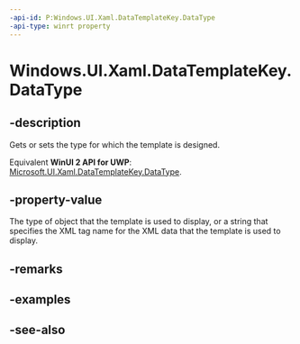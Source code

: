 ```yaml
---
-api-id: P:Windows.UI.Xaml.DataTemplateKey.DataType
-api-type: winrt property
---
```


<!-- Property syntax
public object DataType { get;  set; }
-->

# Windows.UI.Xaml.DataTemplateKey.DataType

## -description
Gets or sets the type for which the template is designed.

Equivalent **WinUI 2 API for UWP**: [Microsoft.UI.Xaml.DataTemplateKey.DataType](/windows/winui/api/microsoft.ui.xaml.datatemplatekey.datatype).

## -property-value
The type of object that the template is used to display, or a string that specifies the XML tag name for the XML data that the template is used to display.

## -remarks

## -examples

## -see-also
